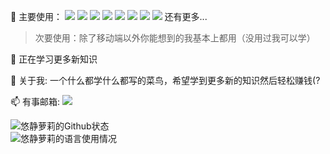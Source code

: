 🔭 主要使用：
[![](https://img.shields.io/badge/c%23%20-%23239120.svg?&style=flat-square&logo=c-sharp&logoColor=white)](https://docs.microsoft.com/en-us/dotnet/csharp/)
[![](https://img.shields.io/badge/-Node.js-43853d?style=flat-square&logo=node.js&logoColor=fff)](https://nodejs.org/)
[![](https://img.shields.io/badge/-HTML5-e34f26?style=flat-square&logo=HTML5&logoColor=fff)](https://html.spec.whatwg.org)
[![](https://img.shields.io/badge/-JavaScript-e5cd0c?style=flat-square&logo=JavaScript&logoColor=000)](https://www.ecma-international.org)
[![](https://img.shields.io/badge/-CSS3-1572B6?style=flat-square&logo=css3&logoColor=white)](https://www.w3.org/Style/CSS/)
[![](https://img.shields.io/badge/-Java-%23ED8B00.svg?&style=flat-square&logo=java&logoColor=white)](https://www.java.com/)
[![](https://img.shields.io/badge/c++%20-%2300599C.svg?&style=flat-square&logo=c%2B%2B&ogoColor=white)](https://docs.microsoft.com/en-us/dotnet/csharp/)
[![](https://img.shields.io/badge/-Git-f05032?style=flat-square&logo=git&logoColor=white)](https://git-scm.com/)
 还有更多...
> 次要使用：除了移动端以外你能想到的我基本上都用（没用过我可以学）

🌱 正在学习更多新知识 

💬 关于我: 一个什么都学什么都写的菜鸟，希望学到更多新的知识然后轻松赚钱(?

📫 有事邮箱: [![](https://img.shields.io/badge/-i@mikuhl.cn-911318?style=flat-square&logo=Mail.RU&logoColor=white)](mailto:i@mikuhl.cn)

![悠静萝莉的Github状态](https://github-readme-stats.vercel.app/api?username=timi137137&theme=default&show_icons=true)
<br>
![悠静萝莉的语言使用情况](https://github-readme-stats.vercel.app/api/top-langs/?username=timi137137&layout=compact&theme=default)
